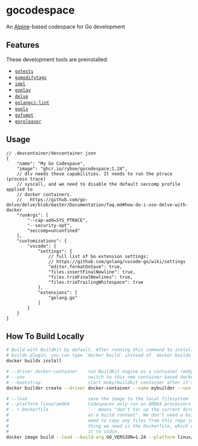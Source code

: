 # gocodespace

An [Alpine](https://alpinelinux.org)-based codespace for Go development

## Features

These development tools are preinstalled:

* [`gotests`](github.com/cweill/gotests)
* [`gomodifytags`](github.com/fatih/gomodifytags)
* [`impl`](github.com/josharian/impl)
* [`goplay`](github.com/haya14busa/goplay)
* [`delve`](github.com/go-delve/delve/)
* [`golangci-lint`](github.com/golangci/golangci-lint)
* [`gopls`](https://github.com/golang/tools/blob/master/gopls)
* [`gofumpt`](https://github.com/mvdan/gofumpt)
* [`goreleaser`](https://github.com/goreleaser/goreleaser)

## Usage

```jsonc
// .devcontainer/devcontainer.json
{
    "name": "My Go Codespace",
    "image": "ghcr.io/ryboe/gocodespace:1.24",
    // dlv needs these capabilities. It needs to run the ptrace (process trace)
    // syscall, and we need to disable the default seccomp profile applied to
    // docker containers.
    //   https://github.com/go-delve/delve/blob/master/Documentation/faq.md#how-do-i-use-delve-with-docker
    "runArgs": [
        "--cap-add=SYS_PTRACE",
        "--security-opt",
        "seccomp=unconfined"
    ],
    "customizations": {
        "vscode": {
            "settings": {
                // full list of Go extension settings:
                // https://github.com/golang/vscode-go/wiki/settings
                "editor.formatOnSave": true,
                "files.insertFinalNewline": true,
                "files.trimFinalNewlines": true,
                "files.trimTrailingWhitespace": true
            },
            "extensions": [
                "golang.go"
            ]
        }
    }
}
```

## How To Build Locally

```sh
# Build with BuildKit by default. After running this command to install the
# buildx plugin, you can type `docker build` instead of `docker buildx build`.
docker buildx install

# --driver docker-container    run BuildKit engine as a container (moby/buildkit:buildx-stable-1)
# --use                        switch to this new container-based docker engine that you're creating
# --bootstrap                  start moby/buildkit container after it's "created" (pulled, really)
docker builder create --driver docker-container --name mybuilder --use --bootstrap

# --load                       save the image to the local filesystem
# --platform linux/amd64       Codespaces only run on AMD64 processors
# - < Dockerfile               '-' means "don't tar up the current directory and pass it to BuildKit
#                              as a build context". We don't need a build context because we don't
#                              need to copy any files from this repo into the container. The only
#                              thing we need is the Dockerfile, which we're passing by redirecting
#                              it to stdin.
docker image build --load --build-arg GO_VERSION=1.24 --platform linux/amd64 --tag mygocodespace - < Dockerfile
```

